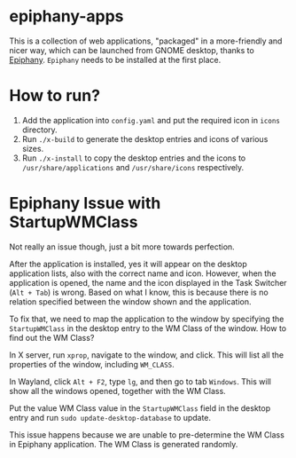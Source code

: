 # epiphany-apps
This is a collection of web applications, "packaged" in a more-friendly and nicer way, which can be launched from GNOME desktop, thanks to [Epiphany](https://wiki.gnome.org/Apps/Web). `Epiphany` needs to be installed at the first place.

# How to run?
1. Add the application into `config.yaml` and put the required icon in `icons` directory.
2. Run `./x-build` to generate the desktop entries and icons of various sizes.
3. Run `./x-install` to copy the desktop entries and the icons to `/usr/share/applications` and `/usr/share/icons` respectively.

# Epiphany Issue with StartupWMClass
Not really an issue though, just a bit more towards perfection.

After the application is installed, yes it will appear on the desktop application lists, also with the correct name and icon. However, when the application is opened, the name and the icon displayed in the Task Switcher (`Alt + Tab`) is wrong. Based on what I know, this is because there is no relation specified between the window shown and the application.

To fix that, we need to map the application to the window by specifying the `StartupWMClass` in the desktop entry to the WM Class of the window. How to find out the WM Class?

In X server, run `xprop`, navigate to the window, and click. This will list all the properties of the window, including `WM_CLASS`.

In Wayland, click `Alt + F2`, type `lg`, and then go to tab `Windows`. This will show all the windows opened, together with the WM Class.

Put the value WM Class value in the `StartupWMClass` field in the desktop entry and run `sudo update-desktop-database` to update.

This issue happens because we are unable to pre-determine the WM Class in Epiphany application. The WM Class is generated randomly.
